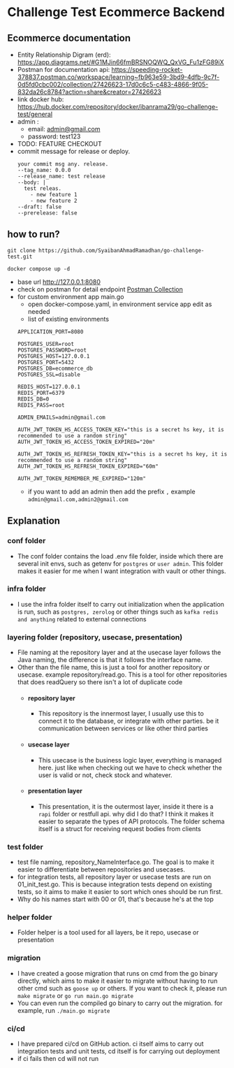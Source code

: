 # Challenge Test Ecommerce Backend

## Ecommerce documentation
- Entity Relationship Digram (erd): https://app.diagrams.net/#G1MJin66fmBRSNOQWQ_QxVG_Fu1zFG89iX
- Postman for documentation api: https://speeding-rocket-378837.postman.co/workspace/learning~fb963e59-3bd9-4dfb-9c7f-0d5fd0cbc002/collection/27426623-17d0c6c5-c483-4866-9f05-832da26c8784?action=share&creator=27426623
- link docker hub: https://hub.docker.com/repository/docker/ibanrama29/go-challenge-test/general 
- admin :
   - email: admin@gmail.com
   - password: test123
- TODO: FEATURE CHECKOUT
- commit message for release or deploy.
  ```
  your commit msg any. release. 
  --tag_name: 0.0.0
  --release_name: test release
  --body: |
    test releas.
      - new feature 1
      - new feature 2
  --draft: false
  --prerelease: false
    ```
## how to run?
  ```
  git clone https://github.com/SyaibanAhmadRamadhan/go-challenge-test.git
  ``` 
  ```
  docker compose up -d
  ``` 
  - base url http://127.0.0.1:8080
  - check on postman for detail endpoint [Postman Collection](https://speeding-rocket-378837.postman.co/workspace/learning~fb963e59-3bd9-4dfb-9c7f-0d5fd0cbc002/collection/27426623-17d0c6c5-c483-4866-9f05-832da26c8784?action=share&creator=27426623)
  - for custom environment app main.go
    - open docker-compose.yaml, in environment service app edit as needed
    - list of existing environments
    ```
    APPLICATION_PORT=8080

    POSTGRES_USER=root
    POSTGRES_PASSWORD=root
    POSTGRES_HOST=127.0.0.1
    POSTGRES_PORT=5432
    POSTGRES_DB=ecommerce_db
    POSTGRES_SSL=disable
    
    REDIS_HOST=127.0.0.1
    REDIS_PORT=6379
    REDIS_DB=0
    REDIS_PASS=root
    
    ADMIN_EMAILS=admin@gmail.com
    
    AUTH_JWT_TOKEN_HS_ACCESS_TOKEN_KEY="this is a secret hs key, it is recommended to use a random string"
    AUTH_JWT_TOKEN_HS_ACCESS_TOKEN_EXPIRED="20m"
    
    AUTH_JWT_TOKEN_HS_REFRESH_TOKEN_KEY="this is a secret hs key, it is recommended to use a random string"
    AUTH_JWT_TOKEN_HS_REFRESH_TOKEN_EXPIRED="60m"
    
    AUTH_JWT_TOKEN_REMEMBER_ME_EXPIRED="120m"
    ```
    - if you want to add an admin then add the prefix ```,``` example ```admin@gmail.com,admin2@gmail.com```
## Explanation
### conf folder
- The conf folder contains the load .env file folder, inside which there are several init envs, such as getenv for ```postgres``` or ```user admin```. This folder makes it easier for me when I want integration with vault or other things.
### infra folder
- I use the infra folder itself to carry out initialization when the application is run, such as ```postgres, zerolog``` or other things such as ```kafka redis and anything``` related to external connections
### layering folder (repository, usecase, presentation)
- File naming at the repository layer and at the usecase layer follows the Java naming, the difference is that it follows the interface name. 
- Other than the file name, this is just a tool for another repository or usecase. example repository/read.go. This is a tool for other repositories that does readQuery so there isn't a lot of duplicate code
  - #### repository layer
    - This repository is the innermost layer, I usually use this to connect it to the database, or integrate with other parties. be it communication between services or like other third parties
  - #### usecase layer
    - This usecase is the business logic layer, everything is managed here. just like when checking out we have to check whether the user is valid or not, check stock and whatever. 
  - #### presentation layer
    - This presentation, it is the outermost layer, inside it there is a ```rapi``` folder or restfull api. why did I do that? I think it makes it easier to separate the types of API protocols. The folder schema itself is a struct for receiving request bodies from clients
### test folder
- test file naming, repository_NameInterface.go. The goal is to make it easier to differentiate between repositories and usecases.
- for integration tests, all repository layer or usecase tests are run on 01_init_test.go. This is because integration tests depend on existing tests, so it aims to make it easier to sort which ones should be run first.
- Why do his names start with 00 or 01, that's because he's at the top
### helper folder
- Folder helper is a tool used for all layers, be it repo, usecase or presentation
### migration
- I have created a goose migration that runs on cmd from the go binary directly, which aims to make it easier to migrate without having to run other cmd such as ```goose up``` or others. If you want to check it, please run ```make migrate``` or ```go run main.go migrate```
- You can even run the compiled go binary to carry out the migration. for example, run ```./main.go migrate```
### ci/cd
- I have prepared ci/cd on GitHub action. ci itself aims to carry out integration tests and unit tests, cd itself is for carrying out deployment
- if ci fails then cd will not run